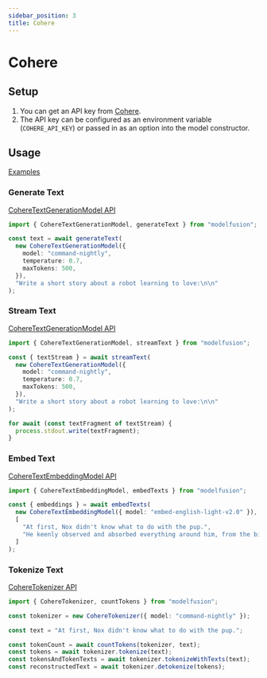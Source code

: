 ```yaml
---
sidebar_position: 3
title: Cohere
---
```


# Cohere

## Setup

1. You can get an API key from [Cohere](https://cohere.com/).
1. The API key can be configured as an environment variable (`COHERE_API_KEY`) or passed in as an option into the model constructor.

## Usage

[Examples](https://github.com/lgrammel/modelfusion/tree/main/examples/basic/src/model-provider/cohere)

### Generate Text

[CohereTextGenerationModel API](/api/classes/CohereTextGenerationModel)

```ts
import { CohereTextGenerationModel, generateText } from "modelfusion";

const text = await generateText(
  new CohereTextGenerationModel({
    model: "command-nightly",
    temperature: 0.7,
    maxTokens: 500,
  }),
  "Write a short story about a robot learning to love:\n\n"
);
```

### Stream Text

[CohereTextGenerationModel API](/api/classes/CohereTextGenerationModel)

```ts
import { CohereTextGenerationModel, streamText } from "modelfusion";

const { textStream } = await streamText(
  new CohereTextGenerationModel({
    model: "command-nightly",
    temperature: 0.7,
    maxTokens: 500,
  }),
  "Write a short story about a robot learning to love:\n\n"
);

for await (const textFragment of textStream) {
  process.stdout.write(textFragment);
}
```

### Embed Text

[CohereTextEmbeddingModel API](/api/classes/CohereTextEmbeddingModel)

```ts
import { CohereTextEmbeddingModel, embedTexts } from "modelfusion";

const { embeddings } = await embedTexts(
  new CohereTextEmbeddingModel({ model: "embed-english-light-v2.0" }),
  [
    "At first, Nox didn't know what to do with the pup.",
    "He keenly observed and absorbed everything around him, from the birds in the sky to the trees in the forest.",
  ]
);
```

### Tokenize Text

[CohereTokenizer API](/api/classes/CohereTokenizer)

```ts
import { CohereTokenizer, countTokens } from "modelfusion";

const tokenizer = new CohereTokenizer({ model: "command-nightly" });

const text = "At first, Nox didn't know what to do with the pup.";

const tokenCount = await countTokens(tokenizer, text);
const tokens = await tokenizer.tokenize(text);
const tokensAndTokenTexts = await tokenizer.tokenizeWithTexts(text);
const reconstructedText = await tokenizer.detokenize(tokens);
```
